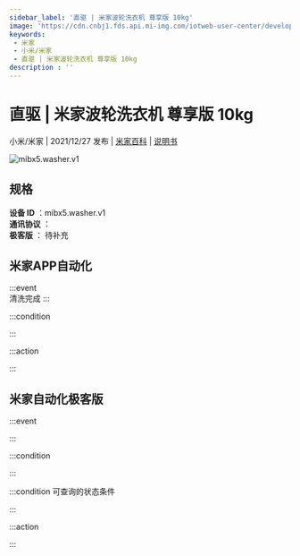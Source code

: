 ```yaml
---
sidebar_label: '直驱 | 米家波轮洗衣机 尊享版 10kg'
image: 'https://cdn.cnbj1.fds.api.mi-img.com/iotweb-user-center/developer_1679047903635hbz3OiKn.png?GalaxyAccessKeyId=AKVGLQWBOVIRQ3XLEW&Expires=9223372036854775807&Signature=A2duk3ZzO3hjZG03SSkNq5MtP7E='
keywords: 
 - 米家
 - 小米/米家
 - 直驱 | 米家波轮洗衣机 尊享版 10kg
description : ''
---
```

# 直驱 | 米家波轮洗衣机 尊享版 10kg

小米/米家 | 2021/12/27 发布 | [米家百科](https://home.mi.com/webapp/content/baike/product/index.html?model=mibx5.washer.v1) | [说明书](https://home.mi.com/views/introduction.html?model=mibx5.washer.v1&region=cn)

![mibx5.washer.v1](https://cdn.cnbj1.fds.api.mi-img.com/iotweb-user-center/developer_1679047903635hbz3OiKn.png?GalaxyAccessKeyId=AKVGLQWBOVIRQ3XLEW&Expires=9223372036854775807&Signature=A2duk3ZzO3hjZG03SSkNq5MtP7E=)

## 规格  
> 
**设备 ID** ：mibx5.washer.v1  
**通讯协议** ：  
**极客版**  ： 待补充 


## 米家APP自动化  

:::event  
清洗完成
:::

:::condition  

:::

:::action   

:::

## 米家自动化极客版  

:::event  

:::

:::condition  

:::

:::condition 可查询的状态条件  

:::

:::action  

:::

        
